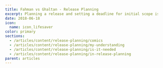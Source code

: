 ```yaml
---
title: Fahman vs Ghaltan - Release Planning
excerpt: Planning a release and setting a deadline for initial scope is challenging point that's what we are going to talk about in this article, Let's see how Fahman & Ghaltan handle it.
date: 2018-06-18
icon:
  name: icon_lifesaver
color: primary
sections:
  - /articles/content/release-planning/comics
  - /articles/content/release-planning/my-understanding
  - /articles/content/release-planning/is-it-needed
  - /articles/content/release-planning/in-release-planning
parent: articles
---
```


